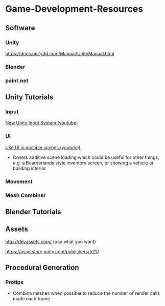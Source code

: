 # Game-Development-Resources

## Software
### Unity
https://docs.unity3d.com/Manual/UnityManual.html
### Blender

### paint.net


## Unity Tutorials
### Input
[New Unity Input System (youtube)](https://youtu.be/zIhtPSX8hqA)

### UI
[Use UI in multiple scenes (youtube)](https://www.youtube.com/watch?v=6ztY9-IX3Qg)
* Covers additive scene loading which could be useful for other things, e.g. a Boarderlands style inventory screen, or showing a vehicle or building interior 

### Movement

### Mesh Combiner

## Blender Tutorials

## Assets

http://devassets.com/ (pay what you want)

https://assetstore.unity.com/publishers/5217

## Procedural Generation

### Protips
* Combine meshes when possible to reduce the number of render calls made each frame
